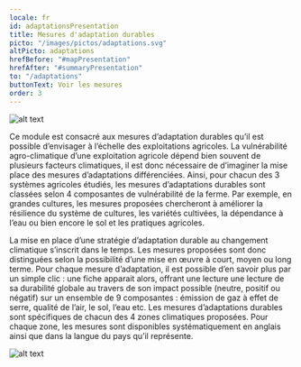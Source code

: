 ```yaml
---
locale: fr
id: adaptationsPresentation
title: Mesures d'adaptation durables
picto: "/images/pictos/adaptations.svg"
altPicto: adaptations
hrefBefore: "#mapPresentation"
hrefAfter: "#summaryPresentation"
to: "/adaptations"
buttonText: Voir les mesures
order: 3
---
```


![alt text](https://res.cloudinary.com/solagro/image/upload/v1583238492/homepage/weather_events_bpmfaq.png "Évènements climatiques")

Ce module est consacré aux mesures d’adaptation durables qu’il est possible d’envisager à l’échelle des exploitations agricoles. La vulnérabilité agro-climatique d’une exploitation agricole dépend bien souvent de plusieurs facteurs climatiques, il est donc nécessaire de d’imaginer la mise place des mesures d’adaptations différenciées. 
Ainsi, pour chacun des 3 systèmes agricoles étudiés, les mesures d’adaptations durables sont classées selon 4 composantes de vulnérabilité de la ferme. Par exemple, en grandes cultures, les mesures proposées chercheront à améliorer la résilience du système de cultures, les variétés cultivées, la dépendance à l’eau ou bien encore le sol et les pratiques agricoles.

La mise en place d’une stratégie d’adaptation durable au changement climatique s’inscrit dans le temps. Les mesures proposées sont donc distinguées selon la possibilité d’une mise en œuvre à court, moyen ou long terme. Pour chaque mesure d’adaptation, il est possible d’en savoir plus par un simple clic : une fiche apparait alors, offrant une lecture une lecture de sa durabilité globale au travers de son impact possible (neutre, positif ou négatif) sur un ensemble de 9 composantes : émission de gaz à effet de serre, qualité de l’air, le sol, l’eau etc.
Les mesures d’adaptations durables sont spécifiques de chacun des 4 zones climatiques proposées. Pour chaque zone, les mesures sont disponibles systématiquement en anglais ainsi que dans la langue du pays qu’il représente.

![alt text](https://res.cloudinary.com/solagro/image/upload/v1583238492/homepage/climate_regions_qgfyo4.png "Régions climatiques")


